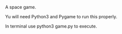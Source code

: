 A space game.

Yu will need Python3 and Pygame to run this properly.

In terminal use python3 game.py to execute.